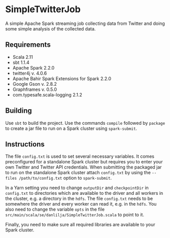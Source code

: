 # SimpleTwitterJob

A simple Apache Spark streaming job collecting data from Twitter and doing some
simple analysis of the collected data.

## Requirements

* Scala 2.11
* sbt 1.1.4
* Apache Spark 2.2.0
* twitter4j v. 4.0.6
* Apache Bahir Spark Extensions for Spark 2.2.0
* Google Gson v. 2.8.2
* Graphframes v. 0.5.0
* com.typesafe.scala-logging 2.1.2

## Building

Use `sbt` to build the project. Use the commands `compile` followed by `package`
to create a jar file to run on a Spark cluster using `spark-submit`.

## Instructions

The file `config.txt` is used to set several necessary variables. It comes
preconfigured for a standalone Spark cluster but requires you to enter your own
Twitter and Twitter API credentials. When submitting the packaged jar to run on
the standalone Spark cluster attach `config.txt` by using the `--files
/path/to/config.txt` option to `spark-submit`.

In a Yarn setting you need to change `outputDir` and `checkpointDir` in
`config.txt` to directories which are available to the driver and all workers in
the cluster, e.g. a directory in the `hdfs`. The file `config.txt` needs to be
somewhere the driver and every worker can read it, e.g. in the `hdfs`. You also
need to change the variable `opts` in the file
`src/main/scala/se/danlilja/SimpleTwitterJob.scala` to point to it.

Finally, you need to make sure all required libraries are available to your
Spark cluster.
